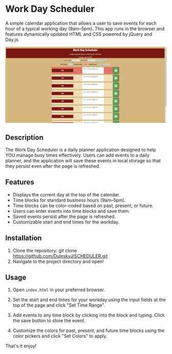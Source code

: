 # Work Day Scheduler

A simple calendar application that allows a user to save events for each hour of a typical working day (9am–5pm). This app runs in the browser and features dynamically updated HTML and CSS powered by jQuery and Day.js.

![App Screenshot](assets/Screenshot%20(45).png)

## Description

The Work Day Scheduler is a daily planner application designed to help YOU  manage busy times effectively. Users can add events to a daily planner, and the application will save these events in local storage so that they persist even after the page is refreshed.

## Features

- Displays the current day at the top of the calendar.
- Time blocks for standard business hours (9am–5pm).
- Time blocks can be color-coded based on past, present, or future.
- Users can enter events into time blocks and save them.
- Saved events persist after the page is refreshed.
- Customizable start and end times for the workday.

## Installation

1. Clone the repository:
    git clone https://github.com/DuleskyJ/SCHEDULER.git
2. Navigate to the project directory and open!

## Usage

1. Open `index.html` in your preferred browser.

2. Set the start and end times for your workday using the input fields at the top of the page and click "Set Time Range".

3. Add events to any time block by clicking into the block and typing. Click the save button to store the event.

4. Customize the colors for past, present, and future time blocks using the color pickers and click "Set Colors" to apply.

That's it enjoy!

